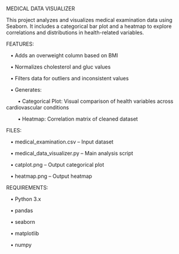 MEDICAL DATA VISUALIZER

This project analyzes and visualizes medical examination data using Seaborn. It includes a categorical bar 
plot and a heatmap to explore correlations and distributions in health-related variables.



FEATURES:

   •    Adds an overweight column based on BMI
   
   •    Normalizes cholesterol and gluc values
   
   •    Filters data for outliers and inconsistent values
   
   •    Generates:
   
        •    Categorical Plot: Visual comparison of health variables across cardiovascular conditions
        
        •    Heatmap: Correlation matrix of cleaned dataset



FILES:

   •    medical_examination.csv – Input dataset
   
   •    medical_data_visualizer.py – Main analysis script
   
   •    catplot.png – Output categorical plot
   
   •    heatmap.png – Output heatmap



REQUIREMENTS:

   •    Python 3.x
   
   •    pandas
   
   •    seaborn
   
   •    matplotlib
   
   •    numpy
